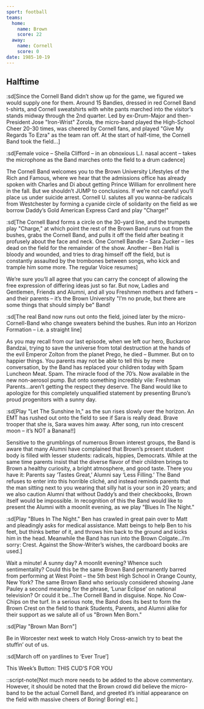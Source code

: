 ```yaml
---
sport: football
teams:
  home:
    name: Brown
    score: 22
  away:
    name: Cornell
    score: 0
date: 1985-10-19
---
```


## Halftime

:sd[Since the Cornell Band didn’t show up for the game, we figured we would supply one for them. Around 15 Bandies, dressed in red Cornell Band t-shirts, and Cornell sweatshirts with white pants marched into the visitor’s stands midway through the 2nd quarter. Led by ex-Drum-Major and then-President Jose "Iron-Wrist" Zorola, the micro-band played the High-School Cheer 20-30 times, was cheered by Cornell fans, and played "Give My Regards To Ezra" as the team ran off. At the start of half-time, the Cornell Band took the field...]

:sd[Female voice – Sheila Clifford – in an obnoxious L.I. nasal accent – takes the microphone as the Band marches onto the field to a drum cadence]

The Cornell Band welcomes you to the Brown University Lifestyles of the Rich and Famous, where we hear that the admissions office has already spoken with Charles and Di about getting Prince William for enrollment here in the fall. But we shouldn’t JUMP to conclusions. If we’re not careful you’ll place us under suicide arrest. Cornell U. salutes all you wanna-be radicals from Westchester by forming a cyanide circle of solidarity on the field as we borrow Daddy’s Gold American Express Card and play "Charge!"

:sd[The Cornell Band forms a circle on the 30-yard line, and the trumpets play "Charge," at which point the rest of the Brown Band runs out from the bushes, grabs the Cornell Band, and pulls it off the field after beating it profusely about the face and neck. One Cornell Bandie – Sara Zucker – lies dead on the field for the remainder of the show. Another – Ben Hall is bloody and wounded, and tries to drag himself off the field, but is constantly assaulted by the trombones between songs, who kick and trample him some more. The regular Voice resumes]

We’re sure you’ll all agree that you can carry the concept of allowing the free expression of differing ideas just so far. But now, Ladies and Gentlemen, Friends and Alumni, and all you Freshmen mothers and fathers – and their parents – it’s the Brown University "I’m no prude, but there are some things that should simply be" Band!

:sd[The real Band now runs out onto the field, joined later by the micro-Cornell-Band who change sweaters behind the bushes. Run into an Horizon Formation – i.e. a straight line]

As you may recall from our last episode, when we left our hero, Buckaroo Bandzai, trying to save the universe from total destruction at the hands of the evil Emperor Zolton from the planet Prego, he died – Bummer. But on to happier things. You parents may not be able to tell this by mere conversation, by the Band has replaced your children today with Spam Luncheon Meat. Spam. The miracle food of the 70’s. Now available in the new non-aerosol pump. But onto something incredibly vile: Freshman Parents...aren’t getting the respect they deserve. The Band would like to apologize for this completely unqualified statement by presenting Bruno’s proud progenitors with a sunny day.

:sd[Play "Let The Sunshine In," as the sun rises slowly over the horizon. An EMT has rushed out onto the field to see if Sara is really dead. Brave trooper that she is, Sara waves him away. After song, run into crescent moon – it’s NOT a Banana!!]

Sensitive to the grumblings of numerous Brown interest groups, the Band is aware that many Alumni have complained that Brown’s present student body is filled with lesser students: radicals, hippies, Democrats. While at the same time parents insist that the diverse flavor of their children brings to Brown a healthy curiosity, a bright atmosphere, and good taste. There you have it: Parents say ‘Tastes Great,’ Alumni say ‘Less Filling.’ The Band refuses to enter into this horrible cliché, and instead reminds parents that the man sitting next to you wearing that silly hat is your son in 20 years; and we also caution Alumni that without Daddy’s and their checkbooks, Brown itself would be impossible. In recognition of this the Band would like to present the Alumni with a moonlit evening, as we play "Blues In The Night."

:sd[Play "Blues In The Night." Ben has crawled in great pain over to Matt and pleadingly asks for medical assistance. Matt beings to help Ben to his feet, but thinks better of it, and throws him back to the ground and kicks him in the head. Meanwhile the Band has run into the Brown Colgate...I’m sorry: Crest. Against the Show-Writer’s wishes, the cardboard books are used.]

Wait a minute! A sunny day? A moonlit evening? Whence such sentimentality? Could this be the same Brown Band permanently barred from performing at West Point – the 5th best High School in Orange County, New York? The same Brown Band who seriously considered showing Jane Pauley a second meaning for the phrase, ‘Lunar Eclipse’ on national television? Or could it be...The Cornell Band in disguise. Nope. No Cow-Chips on the turf. In a serious note, the Band does its best to form the Brown Crest on the field to thank Students, Parents, and Alumni alike for their support as we salute all of us "Brown Men Born."

:sd[Play "Brown Man Born"]

Be in Worcester next week to watch Holy Cross-anwich try to beat the stuffin’ out of us.

:sd[March off on yardlines to ‘Ever True’]

This Week’s Button: THIS CUD’S FOR YOU

::script-note[Not much more needs to be added to the above commentary. However, it should be noted that the Brown crowd did believe the micro-band to be the actual Cornell Band, and greeted it’s initial appearance on the field with massive cheers of Boring! Boring! etc.]
